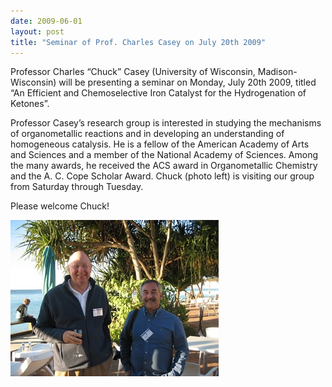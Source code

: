 ```yaml
---
date: 2009-06-01
layout: post
title: "Seminar of Prof. Charles Casey on July 20th 2009"
---
```


Professor Charles “Chuck” Casey (University of Wisconsin, Madison-Wisconsin) will be presenting a seminar on Monday, July 20th 2009, titled “An Efficient and Chemoselective Iron Catalyst for the Hydrogenation of Ketones”.

Professor Casey’s research group is interested in studying the mechanisms of organometallic reactions and in developing an understanding of homogeneous catalysis. 
He is a fellow of the American Academy of Arts and Sciences and a member of the National Academy of Sciences. 
Among the many awards, he received the ACS award in Organometallic Chemistry and the A. C. Cope Scholar Award. 
Chuck (photo left) is visiting our group from Saturday through Tuesday. 

Please welcome Chuck!  

![Prof. Charles Casey (left)](/assets/img/CCasey.JPG)